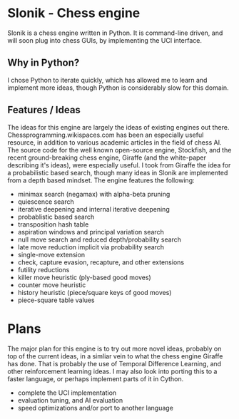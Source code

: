 # Slonik - Chess engine
Slonik is a chess engine written in Python. It is command-line driven, and will soon plug into chess GUIs, by implementing the UCI interface.

## Why in Python?
I chose Python to iterate quickly, which has allowed me to learn and implement more ideas, though Python is considerably slow for this domain.

## Features / Ideas
The ideas for this engine are largely the ideas of existing engines out there. Chessprogramming.wikispaces.com has been an especially useful resource, in addition to various academic articles in the field of chess AI. The source code for the well known open-source engine, Stockfish, and the recent ground-breaking chess engine, Giraffe (and the white-paper describing it's ideas), were especially useful. I took from Giraffe the idea for a probabilistic based search, though many ideas in Slonik are implemented from a depth based mindset. The engine features the following:

- minimax search (negamax) with alpha-beta pruning
- quiescence search
- iterative deepening and internal iterative deepening
- probablistic based search
- transposition hash table
- aspiration windows and principal variation search
- null move search and reduced depth/probability search
- late move reduction implicit via probability search
- single-move extension
- check, capture evasion, recapture, and other extensions
- futility reductions
- killer move heuristic (ply-based good moves)
- counter move heuristic
- history heuristic (piece/square keys of good moves)
- piece-square table values

# Plans
The major plan for this engine is to try out more novel ideas, probably on top of the current ideas, in a simliar vein to what the chess engine Giraffe has done. That is probably the use of Temporal Difference Learning, and other reinforcement learning ideas. I may also look into porting this to a faster language, or perhaps implement parts of it in Cython.

- complete the UCI implementation
- evaluation tuning, and AI evaluation
- speed optimizations and/or port to another language

